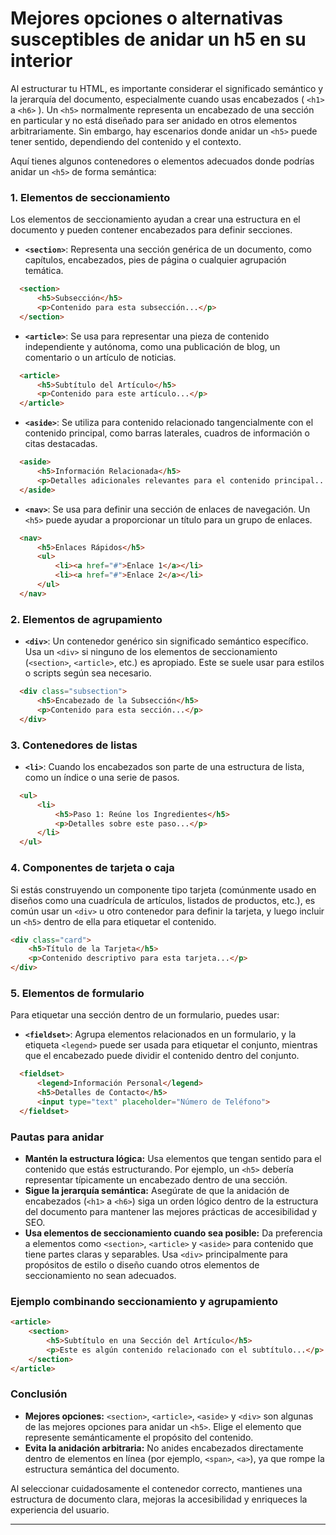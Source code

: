 # Mejores opciones o alternativas susceptibles de anidar un h5 en su interior

Al estructurar tu HTML, es importante considerar el significado semántico y la jerarquía del documento, especialmente cuando usas encabezados ( `<h1>` a `<h6>` ). Un `<h5>` normalmente representa un encabezado de una sección en particular y no está diseñado para ser anidado en otros elementos arbitrariamente. Sin embargo, hay escenarios donde anidar un `<h5>` puede tener sentido, dependiendo del contenido y el contexto.

Aquí tienes algunos contenedores o elementos adecuados donde podrías anidar un `<h5>` de forma semántica:

### 1. **Elementos de seccionamiento**

Los elementos de seccionamiento ayudan a crear una estructura en el documento y pueden contener encabezados para definir secciones.

* **`<section>`**: Representa una sección genérica de un documento, como capítulos, encabezados, pies de página o cualquier agrupación temática.
  

```html
  <section>
      <h5>Subsección</h5>
      <p>Contenido para esta subsección...</p>
  </section>
```

* **`<article>`**: Se usa para representar una pieza de contenido independiente y autónoma, como una publicación de blog, un comentario o un artículo de noticias.
  

```html
  <article>
      <h5>Subtítulo del Artículo</h5>
      <p>Contenido para este artículo...</p>
  </article>
```

* **`<aside>`**: Se utiliza para contenido relacionado tangencialmente con el contenido principal, como barras laterales, cuadros de información o citas destacadas.
  

```html
  <aside>
      <h5>Información Relacionada</h5>
      <p>Detalles adicionales relevantes para el contenido principal...</p>
  </aside>
```

* **`<nav>`**: Se usa para definir una sección de enlaces de navegación. Un `<h5>` puede ayudar a proporcionar un título para un grupo de enlaces.
  

```html
  <nav>
      <h5>Enlaces Rápidos</h5>
      <ul>
          <li><a href="#">Enlace 1</a></li>
          <li><a href="#">Enlace 2</a></li>
      </ul>
  </nav>
```

### 2. **Elementos de agrupamiento**

* **`<div>`**: Un contenedor genérico sin significado semántico específico. Usa un `<div>` si ninguno de los elementos de seccionamiento (`<section>`, `<article>`, etc.) es apropiado. Este se suele usar para estilos o scripts según sea necesario.
  

```html
  <div class="subsection">
      <h5>Encabezado de la Subsección</h5>
      <p>Contenido para esta sección...</p>
  </div>
```

### 3. **Contenedores de listas**

* **`<li>`**: Cuando los encabezados son parte de una estructura de lista, como un índice o una serie de pasos.
  

```html
  <ul>
      <li>
          <h5>Paso 1: Reúne los Ingredientes</h5>
          <p>Detalles sobre este paso...</p>
      </li>
  </ul>
```

### 4. **Componentes de tarjeta o caja**

Si estás construyendo un componente tipo tarjeta (comúnmente usado en diseños como una cuadrícula de artículos, listados de productos, etc.), es común usar un `<div>` u otro contenedor para definir la tarjeta, y luego incluir un `<h5>` dentro de ella para etiquetar el contenido.

```html
<div class="card">
    <h5>Título de la Tarjeta</h5>
    <p>Contenido descriptivo para esta tarjeta...</p>
</div>
```

### 5. **Elementos de formulario**

Para etiquetar una sección dentro de un formulario, puedes usar:
* **`<fieldset>`**: Agrupa elementos relacionados en un formulario, y la etiqueta `<legend>` puede ser usada para etiquetar el conjunto, mientras que el encabezado puede dividir el contenido dentro del conjunto.
  

```html
  <fieldset>
      <legend>Información Personal</legend>
      <h5>Detalles de Contacto</h5>
      <input type="text" placeholder="Número de Teléfono">
  </fieldset>
```

### Pautas para anidar

* **Mantén la estructura lógica:** Usa elementos que tengan sentido para el contenido que estás estructurando. Por ejemplo, un `<h5>` debería representar típicamente un encabezado dentro de una sección.
* **Sigue la jerarquía semántica:** Asegúrate de que la anidación de encabezados (`<h1>` a `<h6>`) siga un orden lógico dentro de la estructura del documento para mantener las mejores prácticas de accesibilidad y SEO.
* **Usa elementos de seccionamiento cuando sea posible:** Da preferencia a elementos como `<section>`,  `<article>` y `<aside>` para contenido que tiene partes claras y separables. Usa `<div>` principalmente para propósitos de estilo o diseño cuando otros elementos de seccionamiento no sean adecuados.

### Ejemplo combinando seccionamiento y agrupamiento

```html
<article>
    <section>
        <h5>Subtítulo en una Sección del Artículo</h5>
        <p>Este es algún contenido relacionado con el subtítulo...</p>
    </section>
</article>
```

### Conclusión

* **Mejores opciones:** `<section>`, `<article>`,  `<aside>` y `<div>` son algunas de las mejores opciones para anidar un `<h5>`. Elige el elemento que represente semánticamente el propósito del contenido.
* **Evita la anidación arbitraria:** No anides encabezados directamente dentro de elementos en línea (por ejemplo,  `<span>`,  `<a>`), ya que rompe la estructura semántica del documento.

Al seleccionar cuidadosamente el contenedor correcto, mantienes una estructura de documento clara, mejoras la accesibilidad y enriqueces la experiencia del usuario.

--- 
